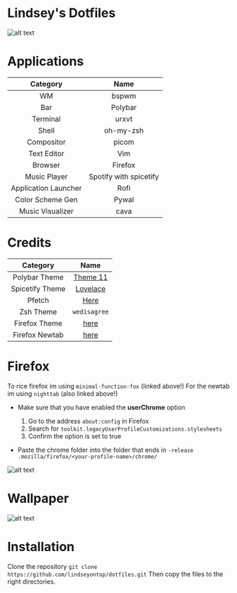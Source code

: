 # Lindsey's Dotfiles

![alt text](https://github.com/lindseyontop/dotfiles/blob/master/.stuff/desktop.png)

# Applications

| Category | Name |
|:--------:|:----:|
|WM| bspwm |
|Bar|Polybar|
|Terminal|urxvt|
|Shell|oh-my-zsh|
|Compositor|picom|
|Text Editor|Vim|
|Browser|Firefox|
|Music Player|Spotify with spicetify|
|Application Launcher|Rofi|
| Color Scheme Gen | Pywal |
| Music Visualizer | cava |

# Credits

| Category | Name |
|:--------:|:----:|
|Polybar Theme| [Theme 11](https://github.com/adi1090x/polybar-themes) |
|Spicetify Theme | [Lovelace](https://github.com/morpheusthewhite/spicetify-themes/tree/master/Lovelace) |
|Pfetch | [Here](https://gitlab.com/Tanish2002/dot-files/-/blob/master/bin/bin/pfetch) |
|Zsh Theme| `wedisagree` |
| Firefox Theme | [here](https://github.com/mut-ex/minimal-functional-fox) |
| Firefox Newtab | [here](https://addons.mozilla.org/en-US/firefox/addon/nighttab/)

# Firefox
To rice firefox im using `minimal-function-fox` (linked above!)
For the newtab im using `nighttab` (also linked above!)
* Make sure that you have enabled the **userChrome** option
  1. Go to the address `about:config` in Firefox
  2. Search for `toolkit.legacyUserProfileCustomizations.stylesheets`
  3. Confirm the option is set to true

* Paste the chrome folder into the folder that ends in `-release` `.mozilla/firefox/<your-profile-name>/chrome/`

![alt text](https://github.com/lindseyontop/dotfiles/blob/master/.stuff/firefox.png)

# Wallpaper

![alt text](https://github.com/lindseyontop/dotfiles/blob/master/.stuff/0lkuh09.jpg)

# Installation
Clone the repository
`git clone https://github.com/lindseyontop/dotfiles.git`
Then copy the files to the right directories.
